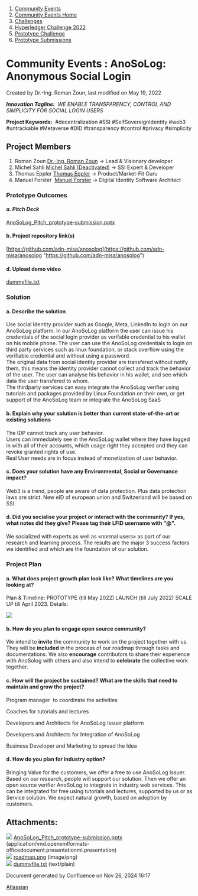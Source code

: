 1. [Community Events](index.html)
2. [Community Events Home](Community-Events-Home_21790731.html)
3. [Challenges](Challenges_21792347.html)
4. [Hyperledger Challenge 2022](Hyperledger-Challenge-2022_21792351.html)
5. [Prototype Challenge](Prototype-Challenge_21792363.html)
6. [Prototype Submissions](Prototype-Submissions_21793182.html)

# Community Events : AnoSoLog: Anonymous Social Login

Created by Dr.-Ing. Roman Zoun, last modified on May 19, 2022

***Innovation Tagline:**  WE ENABLE TRANSPARENCY, CONTROL AND SIMPLICITY FOR SOCIAL LOGIN USERS*

**Project Keywords:**  #decentralization #SSI #SelfSovereignIdentity #web3 #untrackable #Metaverse #DID #transparency #control #privacy #simplicity

## Project Members

1. Roman Zoun [Dr.-Ing. Roman Zoun](https://lf-hyperledger.atlassian.net/wiki/people/712020:bcf67673-b87e-4a91-8af0-f27bbc9e5642?ref=confluence) → Lead &amp; Visionary developer
2. Michel Sahli [Michel Sahli (Deactivated)](https://lf-hyperledger.atlassian.net/wiki/people/5f0edafb1a26ad0014394305?ref=confluence) → SSI Expert &amp; Developer
3. Thomas Eppler [Thomas Eppler](https://lf-hyperledger.atlassian.net/wiki/people/557058:4fb046d9-8e2c-4973-a963-2469aa25e686?ref=confluence) → Product/Market-Fit Guru
4. Manuel Forster  [Manuel Forster](https://lf-hyperledger.atlassian.net/wiki/people/557058:ebbdaae0-d512-4a45-b3f8-c0d37ff6344e?ref=confluence) → Digital Identity Software Architect
   

### Prototype Outcomes

#### *a. Pitch Deck*

[AnoSoLog\_Pitch\_prototype-submission.pptx](attachments/21793311/21793318.pptx)

#### b. Project repository link(s)

[https://github.com/adn-misa/anosolog](https://github.com/adn-misa/anosolog "https://github.com/adn-misa/anosolog")

#### d. Upload demo video

[dummyfile.txt](attachments/21793311/21793319.txt)

### Solution

#### a. Describe the solution

Use social Identity provider such as Google, Meta, LinkedIn to login on our AnoSoLog platform. In our AnoSoLog platform the user can issue his credentials of the social login provider as verifable credential to his wallet on his mobile phone. The user can use the AnoSoLog credentials to login on third party services such as linux foundation, or stack overflow using the verifiable credential and without using a password.  
The original data from social identity provider are transfered without notify them, this means the identity provider cannot collect and track the behavior of the user. The user can analyse his behavior in his wallet, and see which data the user transfered to whom.  
The thirdparty services can easy integrate the AnoSoLog verifier using tutorials and packages provided by Linux Foundation on their own, or get support of the AnoSoLog team or integrate the AnoSoLog SaaS

#### b. Explain why your solution is better than current state-of-the-art or existing solutions

The IDP cannot track any user behavior.  
Users can immediately see in the AnoSoLog wallet where they have logged in with all of their accounts, which usage right they accepted and they can revoke granted rights of use.  
Real User needs are in focus instead of monetization of user behavior.

#### c. Does your solution have any Environmental, Social or Governance impact?

Web3 is a trend, people are aware of data protection. Plus data protection laws are strict. New eID of european union and Switzerland will be based on SSI.

#### d. Did you socialise your project or interact with the community? If yes, what notes did they give? Please tag their LFID username with "@".

We socialized with experts as well as «normal users» as part of our research and learning process. The results are the major 3 success factors we identified and which are the foundation of our solution.

### Project Plan

#### a. What does project growth plan look like? What timelines are you looking at?

Plan &amp; Timeline: PROTOTYPE (till May 2022) LAUNCH (till July 2022) SCALE UP till April 2023. Details:

![](attachments/21793311/21793321.png?height=400)

#### b. How do you plan to engage open source community?

We intend to **invite** the community to work on the project together with us. They will be **included** in the process of our roadmap through tasks and documentations. We also **encourage** contributors to share their experience with AnoSolog with others and also intend to **celebrate** the collective work together.

#### c. How will the project be sustained? What are the skills that need to maintain and grow the project?

Program manager  to coordinate the activities

Coaches for tutorials and lectures

Developers and Architects for AnoSoLog Issuer platform

Developers and Architects for Integration of AnoSoLog

Business Developer and Marketing to spread the Idea

#### d. How do you plan for industry option?

Bringing Value for the customers, we offer a free to use AnoSoLog Issuer. Based on our research, people will support our solution. Then we offer an open source verifier AnoSoLog to integrate in industry web services. This can be integrated for free using tutorials and lectures, supported by us or as Service solution. We expect natural growth, based on adoption by customers.

## Attachments:

![](images/icons/bullet_blue.gif) [AnoSoLog\_Pitch\_prototype-submission.pptx](attachments/21793311/21793318.pptx) (application/vnd.openxmlformats-officedocument.presentationml.presentation)  
![](images/icons/bullet_blue.gif) [roadmap.png](attachments/21793311/21793321.png) (image/png)  
![](images/icons/bullet_blue.gif) [dummyfile.txt](attachments/21793311/21793319.txt) (text/plain)

Document generated by Confluence on Nov 26, 2024 16:17

[Atlassian](http://www.atlassian.com/)
